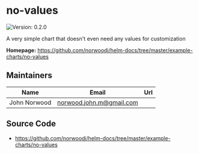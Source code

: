 # no-values



![Version: 0.2.0](https://img.shields.io/badge/Version-0.2.0-informational?style=flat-square)  

A very simple chart that doesn't even need any values for customization

**Homepage:** <https://github.com/norwoodj/helm-docs/tree/master/example-charts/no-values>

## Maintainers

| Name | Email | Url |
| ---- | ------ | --- |
| John Norwood | norwood.john.m@gmail.com |  |

## Source Code

* <https://github.com/norwoodj/helm-docs/tree/master/example-charts/no-values>




